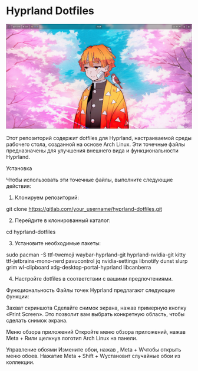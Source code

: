 # Hyprland Dotfiles

![Дотфайлы Hyprland.](Media/1.png)

Этот репозиторий содержит dotfiles для Hyprland, настраиваемой среды рабочего стола, созданной на основе Arch Linux. Эти точечные файлы предназначены для улучшения внешнего вида и функциональности Hyprland.

Установка

Чтобы использовать эти точечные файлы, выполните следующие действия:

1. Клонируем репозиторий:

git clone https://gitlab.com/your_username/hyprland-dotfiles.git

2. Перейдите в клонированный каталог:

cd hyprland-dotfiles

3. Установите необходимые пакеты:

sudo pacman -S ttf-twemoji waybar-hyprland-git hyprland-nvidia-git kitty ttf-jetbrains-mono-nerd pavucontrol jq nvidia-settings libnotify dunst slurp grim wl-clipboard xdg-desktop-portal-hyprland libcanberra

4. Настройте dotfiles в соответствии с вашими предпочтениями.

Функциональность
Файлы точек Hyprland предлагают следующие функции:

Захват скриншота
Сделайте снимок экрана, нажав примерную кнопку «Print Screen». Это позволит вам выбрать конкретную область, чтобы сделать снимок экрана.

Меню обзора приложений
Откройте меню обзора приложений, нажав Meta + Rили щелкнув логотип Arch Linux на панели.

Управление обоями
Измените обои, нажав , Meta + Wчтобы открыть меню обоев. Нажатие Meta + Shift + Wустановит случайные обои из коллекции.
